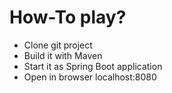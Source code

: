 # How-To play?
* Clone git project
* Build it with Maven
* Start it as Spring Boot application
* Open in browser localhost:8080